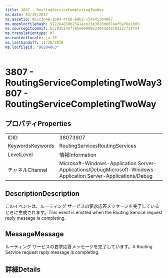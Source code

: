 ```yaml
---
title: 3807 - RoutingServiceCompletingTwoWay
ms.date: 03/30/2017
ms.assetid: 9bcc3b48-1b84-4fb0-89b2-c54e45304007
ms.openlocfilehash: 912264030b25414ce33e3d20de07aaf5af6e1b86
ms.sourcegitcommit: bc293b14af795e0e999e3304dd40c0222cf2ffe4
ms.translationtype: MT
ms.contentlocale: ja-JP
ms.lasthandoff: 11/26/2020
ms.locfileid: "96284863"
---
```

# <a name="3807---routingservicecompletingtwoway"></a><span data-ttu-id="44c37-102">3807 - RoutingServiceCompletingTwoWay</span><span class="sxs-lookup"><span data-stu-id="44c37-102">3807 - RoutingServiceCompletingTwoWay</span></span>

## <a name="properties"></a><span data-ttu-id="44c37-103">プロパティ</span><span class="sxs-lookup"><span data-stu-id="44c37-103">Properties</span></span>  
  
|||  
|-|-|  
|<span data-ttu-id="44c37-104">ID</span><span class="sxs-lookup"><span data-stu-id="44c37-104">ID</span></span>|<span data-ttu-id="44c37-105">3807</span><span class="sxs-lookup"><span data-stu-id="44c37-105">3807</span></span>|  
|<span data-ttu-id="44c37-106">Keywords</span><span class="sxs-lookup"><span data-stu-id="44c37-106">Keywords</span></span>|<span data-ttu-id="44c37-107">RoutingServices</span><span class="sxs-lookup"><span data-stu-id="44c37-107">RoutingServices</span></span>|  
|<span data-ttu-id="44c37-108">Level</span><span class="sxs-lookup"><span data-stu-id="44c37-108">Level</span></span>|<span data-ttu-id="44c37-109">情報</span><span class="sxs-lookup"><span data-stu-id="44c37-109">Information</span></span>|  
|<span data-ttu-id="44c37-110">チャネル</span><span class="sxs-lookup"><span data-stu-id="44c37-110">Channel</span></span>|<span data-ttu-id="44c37-111">Microsoft-Windows-Application Server-Applications/Debug</span><span class="sxs-lookup"><span data-stu-id="44c37-111">Microsoft-Windows-Application Server-Applications/Debug</span></span>|  
  
## <a name="description"></a><span data-ttu-id="44c37-112">Description</span><span class="sxs-lookup"><span data-stu-id="44c37-112">Description</span></span>  

 <span data-ttu-id="44c37-113">このイベントは、ルーティング サービスの要求応答メッセージを完了しているときに生成されます。</span><span class="sxs-lookup"><span data-stu-id="44c37-113">This event is emitted when the Routing Service request reply message is completing.</span></span>  
  
## <a name="message"></a><span data-ttu-id="44c37-114">Message</span><span class="sxs-lookup"><span data-stu-id="44c37-114">Message</span></span>  

 <span data-ttu-id="44c37-115">ルーティング サービスの要求応答メッセージを完了しています。</span><span class="sxs-lookup"><span data-stu-id="44c37-115">A Routing Service request reply message is completing.</span></span>  
  
## <a name="details"></a><span data-ttu-id="44c37-116">詳細</span><span class="sxs-lookup"><span data-stu-id="44c37-116">Details</span></span>
